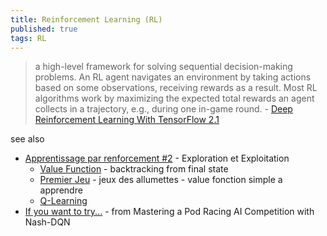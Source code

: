 ```yaml
---
title: Reinforcement Learning (RL)
published: true
tags: RL
---
```

> a high-level framework for solving sequential decision-making problems. An RL agent navigates an environment by taking actions based on some observations, receiving rewards as a result. Most RL algorithms work by maximizing the expected total rewards an agent collects in a trajectory, e.g., during one in-game round. - [Deep Reinforcement Learning With TensorFlow 2.1](http://inoryy.com/post/tensorflow2-deep-reinforcement-learning/)

see also
- [Apprentissage par renforcement #2](https://www.youtube.com/watch?v=a4WUL_KZeZo&list=PLpEPgC7cUJ4YPZlfUu0vQTwPraVKPASUa&index=2) - Exploration et Exploitation
	- [Value Function](https://www.youtube.com/watch?v=m7RyfYNMlA8&list=PLpEPgC7cUJ4YPZlfUu0vQTwPraVKPASUa&index=3) - backtracking from final state
    - [ Premier Jeu](https://www.youtube.com/watch?v=OKTjheBEvDY&list=PLpEPgC7cUJ4YPZlfUu0vQTwPraVKPASUa&index=4) - jeux des allumettes - value fonction simple a apprendre 
    - [Q-Learning](https://www.youtube.com/watch?v=a0bVIyIJ074&list=PLpEPgC7cUJ4YPZlfUu0vQTwPraVKPASUa&index=5)
- [If you want to try...](https://github.com/pb4git/Nash-DQN-CSB-Article?tab=readme-ov-file#if-you-want-to-try) - from Mastering a Pod Racing AI Competition with Nash-DQN
